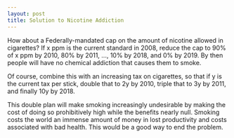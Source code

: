 ```yaml
---
layout: post
title: Solution to Nicotine Addiction
---
```

How about a Federally-mandated cap on the amount of nicotine allowed in cigarettes? If x ppm is the current standard in 2008, reduce the cap to 90% of x ppm by 2010, 80% by 2011, ..., 10% by 2018, and 0% by 2019. By then people will have no chemical addiction that causes them to smoke.

Of course, combine this with an increasing tax on cigarettes, so that if y is the current tax per stick, double that to 2y by 2010, triple that to 3y by 2011, and finally 10y by 2018.

This double plan will make smoking increasingly undesirable by making the cost of doing so prohibitively high while the benefits nearly null. Smoking costs the world an immense amount of money in lost productivity and costs associated with bad health. This would be a good way to end the problem.